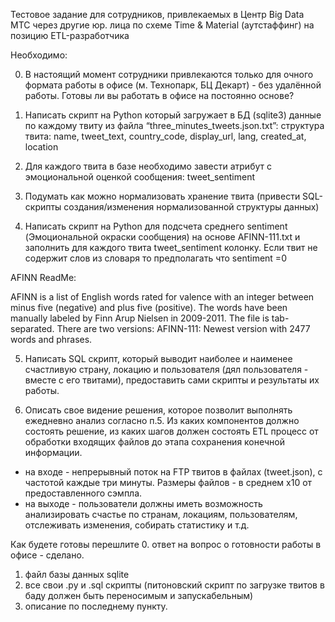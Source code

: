 Тестовое задание для сотрудников,
привлекаемых в Центр Big Data МТС через другие юр. лица по схеме Time & Material (аутстаффинг)
на позицию ETL-разработчика


Необходимо:

0. В настоящий момент сотрудники привлекаются только для очного формата работы в офисе (м. Технопарк, БЦ Декарт) - без удалённой работы. Готовы ли вы работать в офисе на постоянно основе?

1. Написать скрипт на Python который загружает в БД (sqlite3) данные по каждому твиту из файла “three_minutes_tweets.json.txt”:
структура твита: name, tweet_text, country_code, display_url, lang, created_at, location

2. Для каждого твита в базе необходимо завести атрибут с эмоциональной оценкой сообщения: tweet_sentiment

3. Подумать как можно нормализовать хранение твита (привести SQL-скрипты создания/изменения нормализованной структуры данных)

4. Написать скрипт на Python для подсчета среднего sentiment (Эмоциональной окраски сообщения) на основе AFINN-111.txt и заполнить  для каждого твита tweet_sentiment колонку. 
Если твит не содержит слов из словаря то предполагать что sentiment =0

AFINN ReadMe:

AFINN is a list of English words rated for valence with an integer
between minus five (negative) and plus five (positive). The words have
been manually labeled by Finn Arup Nielsen in 2009-2011. The file
is tab-separated. There are two versions:
AFINN-111: Newest version with 2477 words and phrases.

5. Написать SQL скрипт, который выводит наиболее и наименее счастливую страну, локацию и пользователя (дял пользователя - вместе с его твитами), предоставить сами скрипты и результаты их работы.

6. Описать свое видение решения, которое позволит выполнять ежедневно анализ согласно п.5. Из каких компонентов должно состоять решение, из каких шагов должен состоять ETL процесс от обработки входящих файлов до этапа сохранения конечной информации.
- на входе - непрерывный поток на FTP твитов в файлах (tweet.json), с частотой каждые три минуты. Размеры файлов - в среднем x10 от предоставленного сэмпла.
- на выходе - пользователи должны иметь возможность анализировать счастье по странам, локациям, пользователям, отслеживать изменения, собирать статиcтику и т.д. 


Как будете готовы перешлите 
0. ответ на вопрос о готовности работы в офисе - сделано.
1. файл базы данных sqlite 
2. все свои .py и .sql скрипты (питоновский скрипт по загрузке твитов в баду должен быть переносимым и запускабельным) 
3. описание по последнему пункту.
